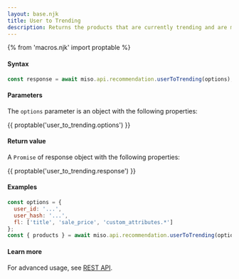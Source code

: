 ```yaml
---
layout: base.njk
title: User to Trending
description: Returns the products that are currently trending and are most likely to be of interest to this user.
---
```

{% from 'macros.njk' import proptable %}

#### Syntax
```js
const response = await miso.api.recommendation.userToTrending(options);
```

#### Parameters
The `options` parameter is an object with the following properties:

{{ proptable('user_to_trending.options') }}

#### Return value
A `Promise` of response object with the following properties:

{{ proptable('user_to_trending.response') }}

#### Examples
```js
const options = {
  user_id: '...',
  user_hash: '...',
  fl: ['title', 'sale_price', 'custom_attributes.*']
};
const { products } = await miso.api.recommendation.userToTrending(options);
```

#### Learn more
For advanced usage, see [REST API](https://api.askmiso.com/#operation/trending_items_v1_recommendation_user_to_trending_post).
